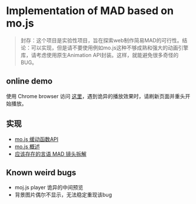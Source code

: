 # Implementation of MAD based on mo.js
> 封存：这个项目是实验性项目，旨在探索web制作简易MAD的可行性。结论：可以实现，但是请不要使用例如mo.js这种不够成熟和强大的动画引擎库，请考虑使用原生Animation API封装。这样，就能避免很多奇怪的BUG。

## online demo
使用 Chrome browser 访问 [这里](https://mad-center.github.io/mad-player-experiment/index.html)，遇到诡异的播放效果时，请刷新页面并重头开始播放。

## 实现
- [mo.js 缓动函数API](docs/base-easing-func.md)
- [mo.js 概述](docs/base-easing-func.md)
- [应该存在的言语 MAD 镜头拆解](docs/应该存在的言语.md)

## Known weird bugs
- moj.js player 诡异的中间预览
- 背景图片偶尔不显示，无法稳定重现该bug
